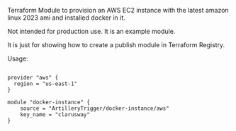 Terraform Module to provision an AWS EC2 instance with the latest amazon linux 2023 ami and installed docker in it.

Not intended for production use. It is an example module.

It is just for showing how to create a publish module in Terraform Registry.

Usage:

```hcl

provider "aws" {
  region = "us-east-1"
}

module "docker-instance" {
    source = "ArtilleryTrigger/docker-instance/aws"
    key_name = "clarusway"
}
```